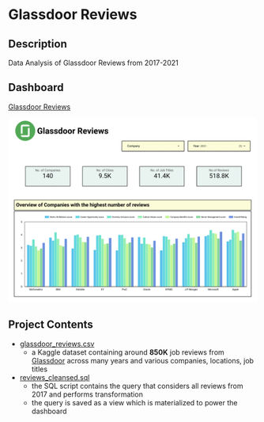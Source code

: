# Glassdoor Reviews

## Description
Data Analysis of Glassdoor Reviews from 2017-2021

## Dashboard
[Glassdoor Reviews](https://datastudio.google.com/u/0/reporting/6e2f46bc-475c-46d5-9231-1f43b52ceb13/page/zPK6C)

![Dashboard - Sample Preview](https://github.com/sagar-0817/glassdoor_reviews/blob/main/images/dashboard-sample-preview.png?raw=true)

## Project Contents

- [glassdoor_reviews.csv](https://www.kaggle.com/datasets/davidgauthier/glassdoor-job-reviews)
    - a Kaggle dataset containing around **850K** job reviews from [Glassdoor](https://www.glassdoor.com/Job/index.htm) across many years and various companies, locations, job titles
- [reviews_cleansed.sql](https://github.com/sagar-0817/glassdoor_reviews/blob/main/reviews_cleansed.sql)
    - the SQL script contains the query that considers all reviews from 2017 and performs transformation
    - the query is saved as a view which is materialized to power the dashboard
